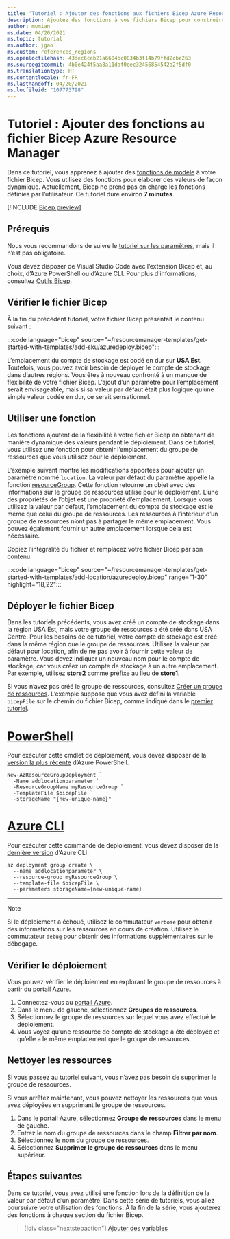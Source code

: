 ```yaml
---
title: 'Tutoriel : Ajouter des fonctions aux fichiers Bicep Azure Resource Manager'
description: Ajoutez des fonctions à vos fichiers Bicep pour construire des valeurs.
author: mumian
ms.date: 04/20/2021
ms.topic: tutorial
ms.author: jgao
ms.custom: references_regions
ms.openlocfilehash: 43dec6ceb21a6604bc0034b3f14b79ffd2cbe263
ms.sourcegitcommit: 4b0e424f5aa8a11daf0eec32456854542a2f5df0
ms.translationtype: HT
ms.contentlocale: fr-FR
ms.lasthandoff: 04/20/2021
ms.locfileid: "107773798"
---
```

# <a name="tutorial-add-functions-to-azure-resource-manager-bicep-file"></a>Tutoriel : Ajouter des fonctions au fichier Bicep Azure Resource Manager

Dans ce tutoriel, vous apprenez à ajouter des [fonctions de modèle](template-functions.md) à votre fichier Bicep. Vous utilisez des fonctions pour élaborer des valeurs de façon dynamique. Actuellement, Bicep ne prend pas en charge les fonctions définies par l’utilisateur. Ce tutoriel dure environ **7 minutes**.

[!INCLUDE [Bicep preview](../../../includes/resource-manager-bicep-preview.md)]

## <a name="prerequisites"></a>Prérequis

Nous vous recommandons de suivre le [tutoriel sur les paramètres](bicep-tutorial-add-parameters.md), mais il n’est pas obligatoire.

Vous devez disposer de Visual Studio Code avec l’extension Bicep et, au choix, d’Azure PowerShell ou d’Azure CLI. Pour plus d’informations, consultez [Outils Bicep](bicep-tutorial-create-first-bicep.md#get-tools).

## <a name="review-bicep-file"></a>Vérifier le fichier Bicep

À la fin du précédent tutoriel, votre fichier Bicep présentait le contenu suivant :

:::code language="bicep" source="~/resourcemanager-templates/get-started-with-templates/add-sku/azuredeploy.bicep":::

L’emplacement du compte de stockage est codé en dur sur **USA Est**. Toutefois, vous pouvez avoir besoin de déployer le compte de stockage dans d’autres régions. Vous êtes à nouveau confronté à un manque de flexibilité de votre fichier Bicep. L’ajout d’un paramètre pour l’emplacement serait envisageable, mais si sa valeur par défaut était plus logique qu’une simple valeur codée en dur, ce serait sensationnel.

## <a name="use-function"></a>Utiliser une fonction

Les fonctions ajoutent de la flexibilité à votre fichier Bicep en obtenant de manière dynamique des valeurs pendant le déploiement. Dans ce tutoriel, vous utilisez une fonction pour obtenir l’emplacement du groupe de ressources que vous utilisez pour le déploiement.

L’exemple suivant montre les modifications apportées pour ajouter un paramètre nommé `location`. La valeur par défaut du paramètre appelle la fonction [resourceGroup](template-functions-resource.md#resourcegroup). Cette fonction retourne un objet avec des informations sur le groupe de ressources utilisé pour le déploiement. L’une des propriétés de l’objet est une propriété d’emplacement. Lorsque vous utilisez la valeur par défaut, l’emplacement du compte de stockage est le même que celui du groupe de ressources. Les ressources à l’intérieur d’un groupe de ressources n’ont pas à partager le même emplacement. Vous pouvez également fournir un autre emplacement lorsque cela est nécessaire.

Copiez l’intégralité du fichier et remplacez votre fichier Bicep par son contenu.

:::code language="bicep" source="~/resourcemanager-templates/get-started-with-templates/add-location/azuredeploy.bicep" range="1-30" highlight="18,22":::

## <a name="deploy-bicep-file"></a>Déployer le fichier Bicep

Dans les tutoriels précédents, vous avez créé un compte de stockage dans la région USA Est, mais votre groupe de ressources a été créé dans USA Centre. Pour les besoins de ce tutoriel, votre compte de stockage est créé dans la même région que le groupe de ressources. Utilisez la valeur par défaut pour location, afin de ne pas avoir à fournir cette valeur de paramètre. Vous devez indiquer un nouveau nom pour le compte de stockage, car vous créez un compte de stockage à un autre emplacement. Par exemple, utilisez **store2** comme préfixe au lieu de **store1**.

Si vous n’avez pas créé le groupe de ressources, consultez [Créer un groupe de ressources](bicep-tutorial-create-first-bicep.md#create-resource-group). L’exemple suppose que vous avez défini la variable `bicepFile` sur le chemin du fichier Bicep, comme indiqué dans le [premier tutoriel](bicep-tutorial-create-first-bicep.md#deploy-bicep-file).

# <a name="powershell"></a>[PowerShell](#tab/azure-powershell)

Pour exécuter cette cmdlet de déploiement, vous devez disposer de la [version la plus récente](/powershell/azure/install-az-ps) d’Azure PowerShell.

```azurepowershell
New-AzResourceGroupDeployment `
  -Name addlocationparameter `
  -ResourceGroupName myResourceGroup `
  -TemplateFile $bicepFile `
  -storageName "{new-unique-name}"
```

# <a name="azure-cli"></a>[Azure CLI](#tab/azure-cli)

Pour exécuter cette commande de déploiement, vous devez disposer de la [dernière version](/cli/azure/install-azure-cli) d’Azure CLI.

```azurecli
az deployment group create \
  --name addlocationparameter \
  --resource-group myResourceGroup \
  --template-file $bicepFile \
  --parameters storageName={new-unique-name}
```

---

> [!NOTE]
> Si le déploiement a échoué, utilisez le commutateur `verbose` pour obtenir des informations sur les ressources en cours de création. Utilisez le commutateur `debug` pour obtenir des informations supplémentaires sur le débogage.

## <a name="verify-deployment"></a>Vérifier le déploiement

Vous pouvez vérifier le déploiement en explorant le groupe de ressources à partir du portail Azure.

1. Connectez-vous au [portail Azure](https://portal.azure.com).
1. Dans le menu de gauche, sélectionnez **Groupes de ressources**.
1. Sélectionnez le groupe de ressources sur lequel vous avez effectué le déploiement.
1. Vous voyez qu’une ressource de compte de stockage a été déployée et qu’elle a le même emplacement que le groupe de ressources.

## <a name="clean-up-resources"></a>Nettoyer les ressources

Si vous passez au tutoriel suivant, vous n’avez pas besoin de supprimer le groupe de ressources.

Si vous arrêtez maintenant, vous pouvez nettoyer les ressources que vous avez déployées en supprimant le groupe de ressources.

1. Dans le portail Azure, sélectionnez **Groupe de ressources** dans le menu de gauche.
2. Entrez le nom du groupe de ressources dans le champ **Filtrer par nom**.
3. Sélectionnez le nom du groupe de ressources.
4. Sélectionnez **Supprimer le groupe de ressources** dans le menu supérieur.

## <a name="next-steps"></a>Étapes suivantes

Dans ce tutoriel, vous avez utilisé une fonction lors de la définition de la valeur par défaut d’un paramètre. Dans cette série de tutoriels, vous allez poursuivre votre utilisation des fonctions. À la fin de la série, vous ajouterez des fonctions à chaque section du fichier Bicep.

> [!div class="nextstepaction"]
> [Ajouter des variables](bicep-tutorial-add-variables.md)
